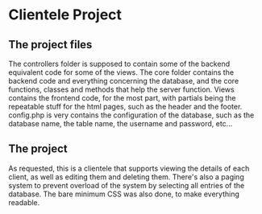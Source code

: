 # Clientele Project

## The project files

The controllers folder is supposed to contain some of the backend equivalent code for some of the views. The core folder contains the backend code and everything concerning the database, and the core functions, classes and methods that help the server function. Views contains the frontend code, for the most part, with partials being the repeatable stuff for the html pages, such as the header and the footer. config.php is very contains the configuration of the database, such as the database name, the table name, the username and password, etc...

## The project

As requested, this is a clientele that supports viewing the details of each client, as well as editing them and deleting them. There's also a paging system to prevent overload of the system by selecting all entries of the database. The bare minimum CSS was also done, to make everything readable.